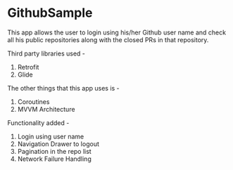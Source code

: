 # GithubSample

This app allows the user to login using his/her Github user name and check all his public repositories along with the closed PRs in that repository.

Third party libraries used - 
1. Retrofit
2. Glide

The other things that this app uses is -
1. Coroutines
2. MVVM Architecture

Functionality added - 
1. Login using user name
2. Navigation Drawer to logout
3. Pagination in the repo list
4. Network Failure Handling
